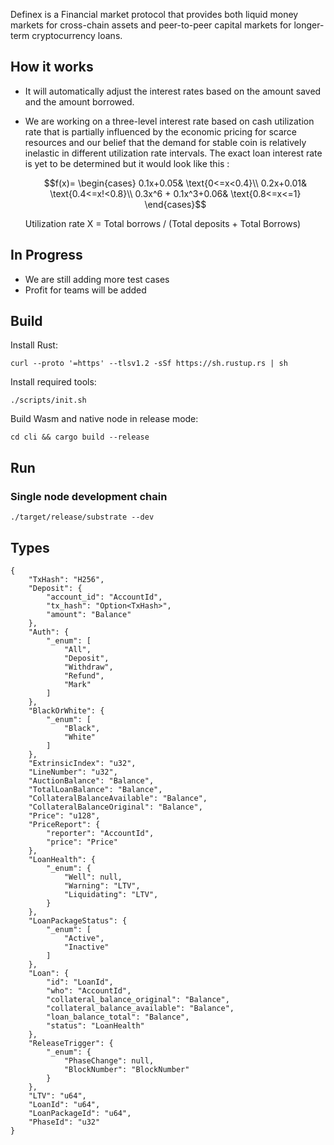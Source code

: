 Definex is a Financial market protocol that provides both liquid money markets for cross-chain assets and peer-to-peer capital markets for longer-term cryptocurrency  loans. 

## How it works

+ It will automatically adjust the interest rates based on the amount saved and the amount borrowed.

+ We are working on a three-level interest rate based on cash utilization rate that is partially influenced by the economic pricing for scarce resources and our belief that the demand for stable coin is relatively inelastic in different utilization rate intervals.  The exact loan interest rate is yet to be determined but it would look like this : 

  $$f(x)= \begin{cases} 0.1x+0.05& \text{0<=x<0.4}\\ 0.2x+0.01& \text{0.4<=x!<0.8}\\ 0.3x^6 + 0.1x^3+0.06& \text{0.8<=x<=1} \end{cases}$$

   Utilization rate X = Total borrows / (Total deposits + Total Borrows)

## In Progress

+ We are still adding more test cases
+ Profit for teams will be added


## Build

Install Rust:

```
curl --proto '=https' --tlsv1.2 -sSf https://sh.rustup.rs | sh
```

Install required tools:

```
./scripts/init.sh
```

Build Wasm and native node in release mode:

```
cd cli && cargo build --release
```

## Run

### Single node development chain

```
./target/release/substrate --dev 
```

## Types

```
{
    "TxHash": "H256",
    "Deposit": {
        "account_id": "AccountId",
        "tx_hash": "Option<TxHash>",
        "amount": "Balance"
    },
    "Auth": {
        "_enum": [
            "All",
            "Deposit",
            "Withdraw",
            "Refund",
            "Mark"
        ]
    },
    "BlackOrWhite": {
        "_enum": [
            "Black",
            "White"
        ]
    },
    "ExtrinsicIndex": "u32",
    "LineNumber": "u32",
    "AuctionBalance": "Balance",
    "TotalLoanBalance": "Balance",
    "CollateralBalanceAvailable": "Balance",
    "CollateralBalanceOriginal": "Balance",
    "Price": "u128",
    "PriceReport": {
        "reporter": "AccountId",
        "price": "Price"
    },
    "LoanHealth": {
        "_enum": {
            "Well": null,
            "Warning": "LTV",
            "Liquidating": "LTV",
        }
    },
    "LoanPackageStatus": {
        "_enum": [
            "Active",
            "Inactive"
        ]
    },
    "Loan": {
        "id": "LoanId",
        "who": "AccountId",
        "collateral_balance_original": "Balance",
        "collateral_balance_available": "Balance",
        "loan_balance_total": "Balance",
        "status": "LoanHealth"
    },
    "ReleaseTrigger": {
        "_enum": {
            "PhaseChange": null,
            "BlockNumber": "BlockNumber"
        }
    },
    "LTV": "u64",
    "LoanId": "u64",
    "LoanPackageId": "u64",
    "PhaseId": "u32"
}
```


